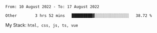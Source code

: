 <!--START_SECTION:waka-->

```text
From: 10 August 2022 - To: 17 August 2022

Other        3 hrs 52 mins   █████████▓░░░░░░░░░░░░░░░   38.72 %
```

<!--END_SECTION:waka-->
My Stack: `html, css, js, ts, vue`
